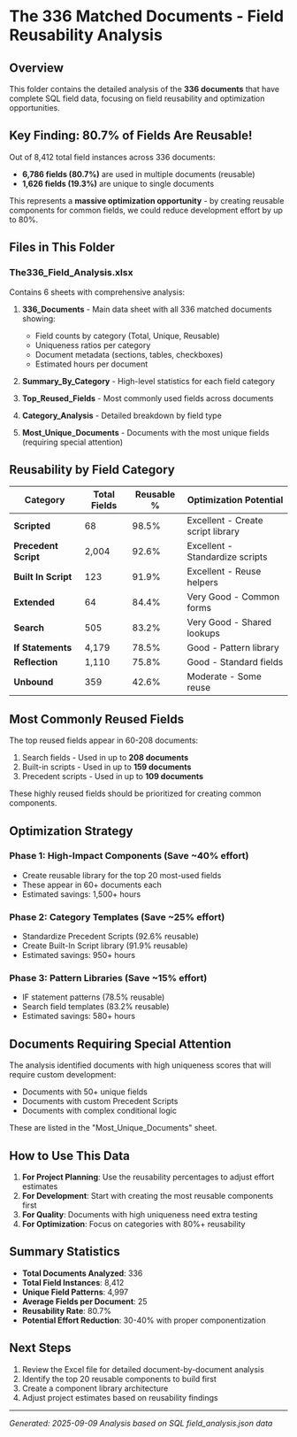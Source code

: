 # The 336 Matched Documents - Field Reusability Analysis

## Overview
This folder contains the detailed analysis of the **336 documents** that have complete SQL field data, focusing on field reusability and optimization opportunities.

## Key Finding: 80.7% of Fields Are Reusable!

Out of 8,412 total field instances across 336 documents:
- **6,786 fields (80.7%)** are used in multiple documents (reusable)
- **1,626 fields (19.3%)** are unique to single documents

This represents a **massive optimization opportunity** - by creating reusable components for common fields, we could reduce development effort by up to 80%.

## Files in This Folder

### The336_Field_Analysis.xlsx
Contains 6 sheets with comprehensive analysis:

1. **336_Documents** - Main data sheet with all 336 matched documents showing:
   - Field counts by category (Total, Unique, Reusable)
   - Uniqueness ratios per category
   - Document metadata (sections, tables, checkboxes)
   - Estimated hours per document

2. **Summary_By_Category** - High-level statistics for each field category
3. **Top_Reused_Fields** - Most commonly used fields across documents
4. **Category_Analysis** - Detailed breakdown by field type
5. **Most_Unique_Documents** - Documents with the most unique fields (requiring special attention)

## Reusability by Field Category

| Category | Total Fields | Reusable % | Optimization Potential |
|----------|--------------|------------|------------------------|
| **Scripted** | 68 | 98.5% | Excellent - Create script library |
| **Precedent Script** | 2,004 | 92.6% | Excellent - Standardize scripts |
| **Built In Script** | 123 | 91.9% | Excellent - Reuse helpers |
| **Extended** | 64 | 84.4% | Very Good - Common forms |
| **Search** | 505 | 83.2% | Very Good - Shared lookups |
| **If Statements** | 4,179 | 78.5% | Good - Pattern library |
| **Reflection** | 1,110 | 75.8% | Good - Standard fields |
| **Unbound** | 359 | 42.6% | Moderate - Some reuse |

## Most Commonly Reused Fields

The top reused fields appear in 60-208 documents:
1. Search fields - Used in up to **208 documents**
2. Built-in scripts - Used in up to **159 documents**
3. Precedent scripts - Used in up to **109 documents**

These highly reused fields should be prioritized for creating common components.

## Optimization Strategy

### Phase 1: High-Impact Components (Save ~40% effort)
- Create reusable library for the top 20 most-used fields
- These appear in 60+ documents each
- Estimated savings: 1,500+ hours

### Phase 2: Category Templates (Save ~25% effort)
- Standardize Precedent Scripts (92.6% reusable)
- Create Built-In Script library (91.9% reusable)
- Estimated savings: 950+ hours

### Phase 3: Pattern Libraries (Save ~15% effort)
- IF statement patterns (78.5% reusable)
- Search field templates (83.2% reusable)
- Estimated savings: 580+ hours

## Documents Requiring Special Attention

The analysis identified documents with high uniqueness scores that will require custom development:
- Documents with 50+ unique fields
- Documents with custom Precedent Scripts
- Documents with complex conditional logic

These are listed in the "Most_Unique_Documents" sheet.

## How to Use This Data

1. **For Project Planning**: Use the reusability percentages to adjust effort estimates
2. **For Development**: Start with creating the most reusable components first
3. **For Quality**: Documents with high uniqueness need extra testing
4. **For Optimization**: Focus on categories with 80%+ reusability

## Summary Statistics

- **Total Documents Analyzed**: 336
- **Total Field Instances**: 8,412
- **Unique Field Patterns**: 4,997
- **Average Fields per Document**: 25
- **Reusability Rate**: 80.7%
- **Potential Effort Reduction**: 30-40% with proper componentization

## Next Steps

1. Review the Excel file for detailed document-by-document analysis
2. Identify the top 20 reusable components to build first
3. Create a component library architecture
4. Adjust project estimates based on reusability findings

---

*Generated: 2025-09-09*
*Analysis based on SQL field_analysis.json data*
